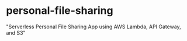# personal-file-sharing
"Serverless Personal File Sharing App using AWS Lambda, API Gateway, and S3"
